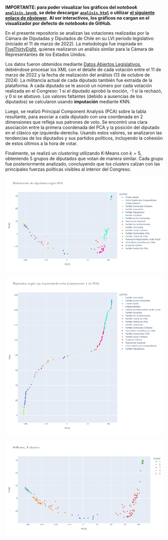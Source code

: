 **IMPORTANTE: para poder visualizar los gráficos del _notebook_**
**[`analisis.ipynb`](analisis.ipynb), se debe descargar**
**[`analisis.html`](analisis.html) o utilizar**
**[el siguiente enlace de nbviewer](https://nbviewer.org/github/claugaete/clusters-congreso/blob/main/analisis.ipynb).**
**Al ser interactivos, los gráficos no cargan en el visualizador por defecto**
**de _notebooks_ de GitHub.**

En el presente repositorio se analizan las votaciones realizadas por la Cámara
de Diputadas y Diputados de Chile en su LVI periodo legislativo (iniciado el 11
de marzo de 2022). La metodología fue inspirada en
[FiveThirtyEight](https://projects.fivethirtyeight.com/types-democrats-republicans-house-2024/),
quienes realizaron un análisis similar para la Cámara de Representantes de los
Estados Unidos.

Los datos fueron obtenidos mediante
[Datos Abiertos Legislativos](https://www.camara.cl/transparencia/datosAbiertos.aspx),
debiéndose procesar los XML con el detalle de cada votación entre el 11 de
marzo de 2022 y la fecha de realización del análisis (13 de octubre de 2024).
La militancia actual de cada diputado también fue extraída de la plataforma. A
cada diputado se le asoció un número por cada votación realizada en el
Congreso: 1 si el diputado aprobó la moción, -1 si la rechazó, y 0 si se
abstuvo. Los valores faltantes (debido a ausencias de los diputados) se
calcularon usando **imputación** mediante KNN.

Luego, se realizó Principal Component Analysis (PCA) sobre la tabla resultante,
para asociar a cada diputado con una coordenada en 2 dimensiones que refleja
sus patrones de voto. Se encontró una clara asociación entre la primera
coordenada del PCA y la posición del diputado en el clásico eje
izquierda-derecha. Usando estos valores, se analizaron las tendencias de los
diputados y sus partidos políticos, incluyendo la cohesión de estos últimos a
la hora de votar.

Finalmente, se realizó un *clustering* utilizando K-Means con $k=5$, obteniendo
5 grupos de diputados que votan de manera similar. Cada grupo fue
posteriormente analizado, concluyendo que los *clusters* calzan con las
principales fuerzas políticas visibles al interior del Congreso.

![Distribución de diputados según PCA](img/deputies_2d.png)

![Diputados según eje izquierda-derecha (componente 1 de PCA)](img/deputies_1d.png)

![K-Means, 5 clusters](img/clusters.png)